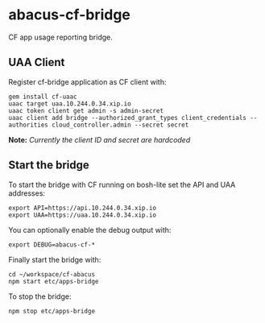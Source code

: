 abacus-cf-bridge
===

CF app usage reporting bridge.


## UAA Client

Register cf-bridge application as CF client with:

```
gem install cf-uaac
uaac target uaa.10.244.0.34.xip.io
uaac token client get admin -s admin-secret
uaac client add bridge --authorized_grant_types client_credentials --authorities cloud_controller.admin --secret secret
```

**Note:** *Currently the client ID and secret are hardcoded*

## Start the bridge

To start the bridge with CF running on bosh-lite set the API and UAA addresses:

```
export API=https://api.10.244.0.34.xip.io
export UAA=https://uaa.10.244.0.34.xip.io
```

You can optionally enable the debug output with:

```
export DEBUG=abacus-cf-*
```

Finally start the bridge with:

```
cd ~/workspace/cf-abacus
npm start etc/apps-bridge
```

To stop the bridge:

```
npm stop etc/apps-bridge
```
